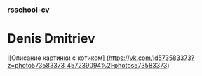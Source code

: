### rsschool-cv
# Denis Dmitriev
![Описание картинки с котиком] (https://vk.com/id573583373?z=photo573583373_457239094%2Fphotos573583373)
